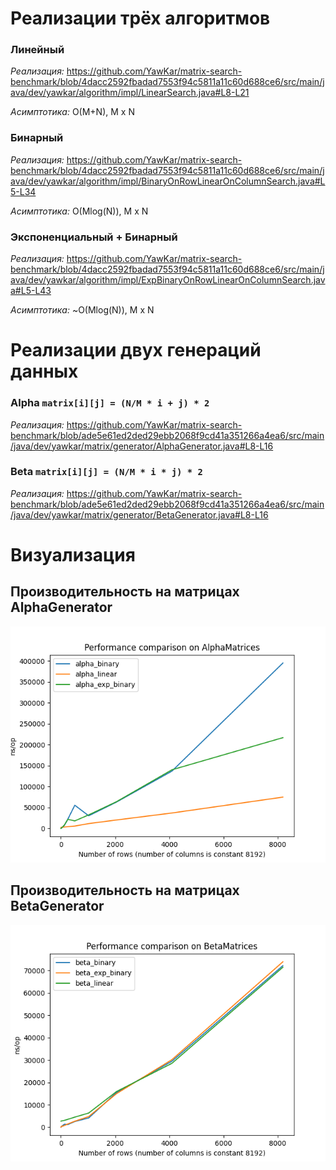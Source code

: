 # Реализации трёх алгоритмов

### Линейный
_Реализация:_
https://github.com/YawKar/matrix-search-benchmark/blob/4dacc2592fbadad7553f94c5811a11c60d688ce6/src/main/java/dev/yawkar/algorithm/impl/LinearSearch.java#L8-L21

_Асимптотика:_ O(M+N), M x N

### Бинарный
_Реализация:_
https://github.com/YawKar/matrix-search-benchmark/blob/4dacc2592fbadad7553f94c5811a11c60d688ce6/src/main/java/dev/yawkar/algorithm/impl/BinaryOnRowLinearOnColumnSearch.java#L5-L34

_Асимптотика:_ O(Mlog(N)), M x N

### Экспоненциальный + Бинарный
_Реализация:_
https://github.com/YawKar/matrix-search-benchmark/blob/4dacc2592fbadad7553f94c5811a11c60d688ce6/src/main/java/dev/yawkar/algorithm/impl/ExpBinaryOnRowLinearOnColumnSearch.java#L5-L43

_Асимптотика:_ ~O(Mlog(N)), M x N

# Реализации двух генераций данных

### Alpha `matrix[i][j] = (N/M * i + j) * 2`
_Реализация:_
https://github.com/YawKar/matrix-search-benchmark/blob/ade5e61ed2ded29ebb2068f9cd41a351266a4ea6/src/main/java/dev/yawkar/matrix/generator/AlphaGenerator.java#L8-L16

### Beta `matrix[i][j] = (N/M * i * j) * 2`
_Реализация:_
https://github.com/YawKar/matrix-search-benchmark/blob/ade5e61ed2ded29ebb2068f9cd41a351266a4ea6/src/main/java/dev/yawkar/matrix/generator/BetaGenerator.java#L8-L16

# Визуализация

## Производительность на матрицах AlphaGenerator
![graph1](https://github.com/YawKar/matrix-search-benchmark/raw/master/AlphaMatrices.png)

## Производительность на матрицах BetaGenerator
![graph1](https://github.com/YawKar/matrix-search-benchmark/raw/master/BetaMatrices.png)

